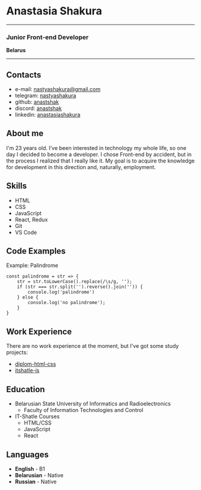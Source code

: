 # Anastasia Shakura
***
### Junior Front-end Developer
**Belarus** 
***
## Contacts
- e-mail: [nastyashakura@gmail.com](nastyashakura@gmail.com)
- telegram: [nastyashakura](https://t.me/@nastyashakura)
- github: [anastshak](https://github.com/anastshak)
- discord: [anastshak](https://discord.com/anastshak)
- linkedin: [anastasiashakura](https://www.linkedin.com/in/anastasiashakura/)
## About me
I'm 23 years old. I’ve been interested in technology my whole life, so one day I decided to become a developer. I chose Front-end by accident, but in the process I realized that I really like it. My goal is to acquire the knowledge for development in this direction and, naturally, employment.
## Skills
- HTML
- CSS
- JavaScript
- React, Redux
- Git
- VS Code

## Code Examples
Example: Palindrome
```
const palindrome = str => {
    str = str.toLowerCase().replace(/\s/g, '');
    if (str === str.split('').reverse().join('')) {
        console.log('palindrome')
    } else {
        console.log('no palindrome');
    }
}
```
## Work Experience
There are no work experience at the moment, but I've got some study projects:
- [diplom-html-css](https://github.com/anastshak/diplom-html-css)
- [itshatle-js](https://github.com/anastshak/itshatle-js)
## Education
- Belarusian State University of Informatics and Radioelectronics
    - Faculty of Information Technologies and Control
- IT-Shatle Courses
    - HTML/CSS
    - JavaScript
    - React
## Languages
- **English** - B1
- **Belarusian** - Native
- **Russian** - Native